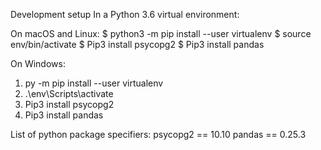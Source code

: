 Development setup
In a Python 3.6 virtual environment:

On macOS and Linux:
$ python3 -m pip install --user virtualenv
$ source env/bin/activate
$ Pip3 install psycopg2
$ Pip3 install pandas

On Windows:
 1. py -m pip install --user virtualenv
2. .\env\Scripts\activate
3.  Pip3 install psycopg2
4. Pip3 install pandas

 List of python package specifiers:
psycopg2 == 10.10
pandas == 0.25.3

